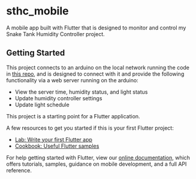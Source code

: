 # sthc_mobile

A mobile app built with Flutter that is designed to monitor and control my Snake Tank Humidity Controller project.

## Getting Started

This project connects to an arduino on the local network running the code in [this repo](https://github.com/slimnate/arduino_climate_control), and is designed to connect with it and provide the following functionality via a web server running on the arduino:
- View the server time, humidity status, and light status
- Update humidity controller settings 
- Update light schedule

This project is a starting point for a Flutter application.

A few resources to get you started if this is your first Flutter project:

- [Lab: Write your first Flutter app](https://flutter.dev/docs/get-started/codelab)
- [Cookbook: Useful Flutter samples](https://flutter.dev/docs/cookbook)

For help getting started with Flutter, view our
[online documentation](https://flutter.dev/docs), which offers tutorials,
samples, guidance on mobile development, and a full API reference.

